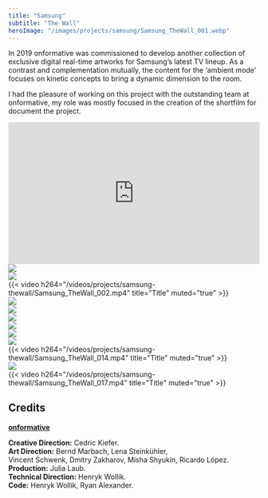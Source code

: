 ```yaml
---
title: "Samsung"
subtitle: "The Wall"
heroImage: "/images/projects/samsung/Samsung_TheWall_001.webp"
---
```




<div id="contentContainer">
    <div id="content">
        <p>In 2019 onformative was commissioned to develop another collection of exclusive digital real-time artworks for Samsung’s latest TV lineup.
        As a contrast and complementation mutually, the content for the ‘ambient mode’ focuses on kinetic concepts to bring a dynamic dimension to the room.</p>
        <p>I had the pleasure of working on this project with the outstanding team at onformative, my role was mostly focused in the creation of the shortfilm for document the project.</p>
    </div>
</div>



<div style="padding:56.25% 0 0 0;position:relative;"><iframe src="https://player.vimeo.com/video/524928384?h=38dd1e8fe2&#038;autoplay=1&#038;muted=1" style="position:absolute;top:0;left:0;width:100%;height:100%;" frameborder="0" allow="autoplay; fullscreen; picture-in-picture" allowfullscreen></iframe></div><script src="https://player.vimeo.com/api/player.js"></script>



<div class="grid-layout">
    <div class="column column-6">
        <img src="/images/projects/samsung-thewall/Samsung_TheWall_003.webp">
    </div>
    <div class="column column-6">
    <img src="/images/projects/samsung-thewall/Samsung_TheWall_004.webp">
    </div>


<div class="column column-12">
{{< video h264="/videos/projects/samsung-thewall/Samsung_TheWall_002.mp4" title="Title" muted="true" >}}
</div>

<div class="column column-8">
        <img src="/images/projects/samsung-thewall/Samsung_TheWall_007.webp">
</div>
<div class="column column-4">
    <img src="/images/projects/samsung-thewall/Samsung_TheWall_006.webp">

</div>


<div class="column column-12">
    <img src="/images/projects/samsung-thewall/Samsung_TheWall_008.webp">
</div>


<div class="column column-4 empty">
</div>
<div class="column column-8">
    <img src="/images/projects/samsung-thewall/Samsung_TheWall_009.webp">
</div>


<div class="column column-12">
    <img src="/images/projects/samsung-thewall/Samsung_TheWall_011.webp">
</div>

<div class="column column-4 empty">
</div>
<div class="column column-8">
    <img src="/images/projects/samsung-thewall/Samsung_TheWall_012.webp">
</div>

<div class="column column-1 empty"></div>
<div class="column column-10">
{{< video h264="/videos/projects/samsung-thewall/Samsung_TheWall_014.mp4" title="Title" muted="true" >}}</div>
<div class="column column-1 empty"></div>

<div class="column column-4 empty">
</div>
<div class="column column-8">
    <img src="/images/projects/samsung-thewall/Samsung_TheWall_016.webp">
</div>


<div class="column column-1 empty"></div>
<div class="column column-10">
{{< video h264="/videos/projects/samsung-thewall/Samsung_TheWall_017.mp4" title="Title" muted="true" >}}</div>
<div class="column column-1 empty"></div>



</div> <!-- Grid ends here -->



## Credits

[**onformative**](https://onformative.com/)

**Creative Direction:** Cedric Kiefer.\
**Art Direction:** Bernd Marbach, Lena Steinkühler,\
Vincent Schwenk, Dmitry Zakharov, Misha Shyukin, Ricardo López.\
**Production:** Julia Laub.\
**Technical Direction:** Henryk Wollik.\
**Code:** Henryk Wollik, Ryan Alexander.